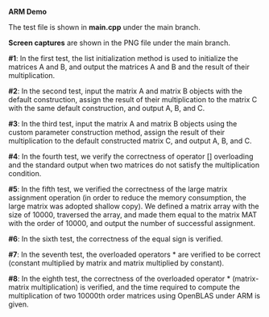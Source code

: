 **ARM Demo**

The test file is shown in **main.cpp** under the main branch.

**Screen captures** are shown in the PNG file under the main branch.

**#1**: In the first test, the list initialization method is used to initialize the matrices A and B, and output the matrices A and B and the result of their multiplication.

**#2**: In the second test, input the matrix A and matrix B objects with the default construction, assign the result of their multiplication to the matrix C with the same default construction, and output A, B, and C.

**#3**: In the third test, input the matrix A and matrix B objects using the custom parameter construction method, assign the result of their multiplication to the default constructed matrix C, and output A, B, and C.

**#4**: In the fourth test, we verify the correctness of operator [] overloading and the standard output when two matrices do not satisfy the multiplication condition.

**#5**: In the fifth test, we verified the correctness of the large matrix assignment operation (in order to reduce the memory consumption, the large matrix was adopted shallow copy). We defined a matrix array with the size of 10000, traversed the array, and made them equal to the matrix MAT with the order of 10000, and output the number of successful assignment.

**#6**: In the sixth test, the correctness of the equal sign is verified.

**#7**: In the seventh test, the overloaded operators * are verified to be correct (constant multiplied by matrix and matrix multiplied by constant).

**#8**: In the eighth test, the correctness of the overloaded operator * (matrix-matrix multiplication) is verified, and the time required to compute the multiplication of two 10000th order matrices using OpenBLAS under ARM is given.





